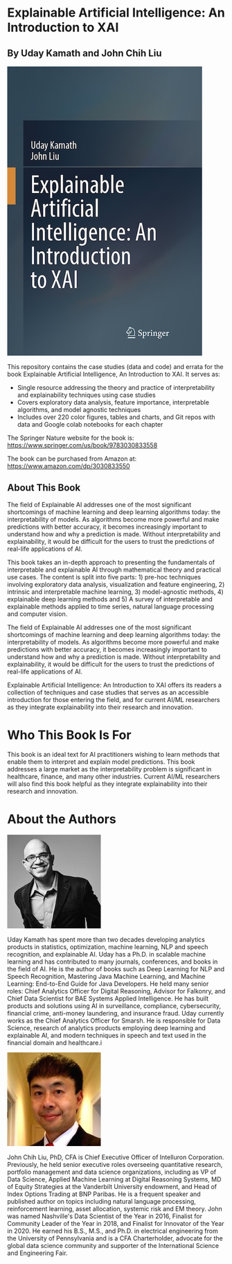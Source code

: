 # Explainable Artificial Intelligence: An Introduction to XAI

## By Uday Kamath and John Chih Liu


![Image of the cover for Explainable Artificial Intelligence](images/ExplainableAI.jpg)

This repository contains the case studies (data and code) and errata for the book Explainable Artificial Intelligence, An Introduction to XAI. It serves as:
- Single resource addressing the theory and practice of interpretability and explainability techniques using case studies
- Covers exploratory data analysis, feature importance, interpretable algorithms, and model agnostic techniques
- Includes over 220 color figures, tables and charts, and Git repos with data and Google colab notebooks for each chapter

The Springer Nature website for the book is: https://www.springer.com/us/book/9783030833558

The book can be purchased from Amazon at: https://www.amazon.com/dp/3030833550

 
## About This Book

The field of Explainable AI addresses one of the most significant shortcomings of machine learning and deep learning algorithms today: the interpretability of models. As algorithms become more powerful and make predictions with better accuracy, it becomes increasingly important to understand how and why a prediction is made. Without interpretability and explainability, it would be difficult for the users to trust the predictions of real-life applications of AI. 

This book takes an in-depth approach to presenting the fundamentals of interpretable and explainable AI through mathematical theory and practical use cases. The content is split into five parts: 1) pre-hoc techniques involving exploratory data analysis, visualization and feature engineering, 2) intrinsic and interpretable machine learning, 3) model-agnostic methods, 4) explainable deep learning methods and 5) A survey of interpretable and explainable methods applied to time series, natural language processing and computer vision.

The field of Explainable AI addresses one of the most significant shortcomings of machine learning and deep learning algorithms today: the interpretability of models. As algorithms become more powerful and make predictions with better accuracy, it becomes increasingly important to understand how and why a prediction is made. Without interpretability and explainability, it would be difficult for the users to trust the predictions of real-life applications of AI.

Explainable Artificial Intelligence: An Introduction to XAI offers its readers a collection of techniques and case studies that serves as an accessible introduction for those entering the field, and for current AI/ML researchers as they integrate explainability into their research and innovation.


# Who This Book Is For

This book is an ideal text for AI practitioners wishing to learn methods that enable them to interpret and explain model predictions. This book addresses a large market as the interpretability problem is significant in healthcare, finance, and many other industries. Current AI/ML researchers will also find this book helpful as they integrate explainability into their research and innovation.


# About the Authors

![Uday Kamath](images/udaykamath.jpg)

Uday Kamath has spent more than two decades developing analytics products in statistics, optimization, machine learning, NLP and speech recognition, and explainable AI. Uday has a Ph.D. in scalable machine learning and has contributed to many journals, conferences, and books in the field of AI. He is the author of books such as Deep Learning for NLP and Speech Recognition, Mastering Java Machine Learning, and Machine Learning: End-to-End Guide for Java Developers. He held many senior roles: Chief Analytics Officer for Digital Reasoning, Advisor for Falkonry, and Chief Data Scientist for BAE Systems Applied Intelligence. He has built products and solutions using AI in surveillance, compliance, cybersecurity, financial crime, anti-money laundering, and insurance fraud. Uday currently works as the Chief Analytics Officer for Smarsh. He is responsible for Data Science, research of analytics products employing deep learning and explainable AI, and modern techniques in speech and text used in the financial domain and healthcare.i

![John Chih Liu](images/johncliu.jpg)

John Chih Liu, PhD, CFA is Chief Executive Officer of Intelluron Corporation. Previously, he held senior executive roles overseeing quantitative research, portfolio management and data science organizations, including as VP of Data Science, Applied Machine Learning at Digital Reasoning Systems, MD of Equity Strategies at the Vanderbilt University endowment, and Head of Index Options Trading at BNP Paribas. He is a frequent speaker and published author on topics including natural language processing, reinforcement learning, asset allocation, systemic risk and EM theory. John was named Nashville's Data Scientist of the Year in 2016, Finalist for Community Leader of the Year in 2018, and Finalist for Innovator of the Year in 2020. He earned his B.S., M.S., and Ph.D. in electrical engineering from the University of Pennsylvania and is a CFA Charterholder, advocate for the global data science community and supporter of the International Science and Engineering Fair.


